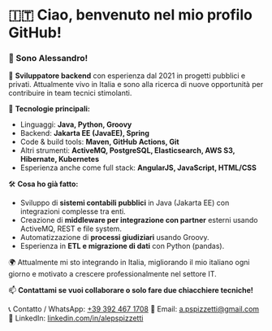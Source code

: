 
# 🇮🇹 Ciao, benvenuto nel mio profilo GitHub!

### 👋 Sono Alessandro!

🎯 **Sviluppatore backend** con esperienza dal 2021 in progetti pubblici e privati. Attualmente vivo in Italia e sono alla ricerca di nuove opportunità per contribuire in team tecnici stimolanti.

🔧 **Tecnologie principali:**
- Linguaggi: **Java, Python, Groovy**
- Backend: **Jakarta EE (JavaEE), Spring**
- Code & build tools: **Maven, GitHub Actions, Git**
- Altri strumenti: **ActiveMQ, PostgreSQL, Elasticsearch, AWS S3, Hibernate, Kubernetes**
- Esperienza anche come full stack: **AngularJS, JavaScript, HTML/CSS**

🛠️ **Cosa ho già fatto:**
- Sviluppo di **sistemi contabili pubblici** in Java (Jakarta EE) con integrazioni complesse tra enti.
- Creazione di **middleware per integrazione con partner** esterni usando ActiveMQ, REST e file system.
- Automatizzazione di **processi giudiziari** usando Groovy.
- Esperienza in **ETL e migrazione di dati** con Python (pandas).

🌍 Attualmente mi sto integrando in Italia, migliorando il mio italiano ogni giorno e motivato a crescere professionalmente nel settore IT.

📫 **Contattami se vuoi collaborare o solo fare due chiacchiere tecniche!**

📞 Contatto / WhatsApp: [+39 392 467 1708](https://wa.me/+393924671708)
📧 Email: a.pspizzetti@gmail.com
🔗 LinkedIn: [linkedin.com/in/alepspizzetti](https://www.linkedin.com/in/alepspizzetti/)
